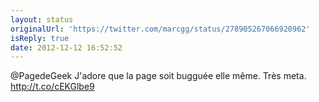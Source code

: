 ```yaml
---
layout: status
originalUrl: 'https://twitter.com/marcgg/status/278905267066920962'
isReply: true
date: 2012-12-12 16:52:52
---
```


@PagedeGeek J'adore que la page soit bugguée elle même. Très meta. http://t.co/cEKGlbe9

